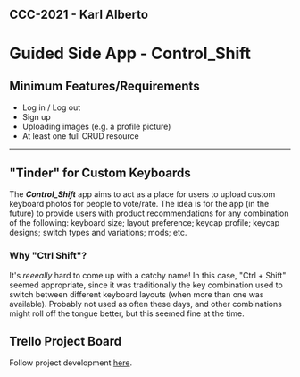 CCC-2021 - Karl Alberto
---

# Guided Side App - Control_Shift

## Minimum Features/Requirements

* Log in / Log out
* Sign up
* Uploading images (e.g. a profile picture)
* At least one full CRUD resource

---

## "Tinder" for Custom Keyboards

The ***Control_Shift*** app aims to act as a place for users to upload custom keyboard photos for people to vote/rate. The idea is for the app (in the future) to provide users with product recommendations for any combination of the following: keyboard size; layout preference; keycap profile; keycap designs; switch types and variations; mods; etc.

### Why "Ctrl Shift"?

It's *reeeally* hard to come up with a catchy name! In this case, "Ctrl + Shift" seemed appropriate, since it was traditionally the key combination used to switch between different keyboard layouts (when more than one was available). Probably not used as often these days, and other combinations might roll off the tongue better, but this seemed fine at the time.


## Trello Project Board

Follow project development [here](https://trello.com/b/hBTetgJ3/term-3-guided-side-app).